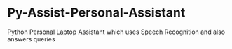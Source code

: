 # Py-Assist-Personal-Assistant
Python Personal Laptop Assistant which uses Speech Recognition and also answers queries
